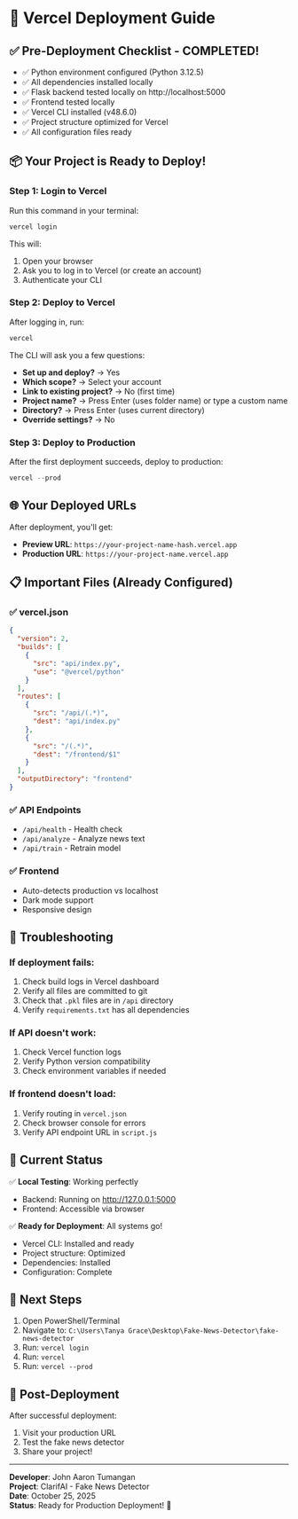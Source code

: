 # 🚀 Vercel Deployment Guide

## ✅ Pre-Deployment Checklist - COMPLETED!

- ✅ Python environment configured (Python 3.12.5)
- ✅ All dependencies installed locally
- ✅ Flask backend tested locally on http://localhost:5000
- ✅ Frontend tested locally
- ✅ Vercel CLI installed (v48.6.0)
- ✅ Project structure optimized for Vercel
- ✅ All configuration files ready

## 📦 Your Project is Ready to Deploy!

### Step 1: Login to Vercel
Run this command in your terminal:
```powershell
vercel login
```

This will:
1. Open your browser
2. Ask you to log in to Vercel (or create an account)
3. Authenticate your CLI

### Step 2: Deploy to Vercel
After logging in, run:
```powershell
vercel
```

The CLI will ask you a few questions:
- **Set up and deploy?** → Yes
- **Which scope?** → Select your account
- **Link to existing project?** → No (first time)
- **Project name?** → Press Enter (uses folder name) or type a custom name
- **Directory?** → Press Enter (uses current directory)
- **Override settings?** → No

### Step 3: Deploy to Production
After the first deployment succeeds, deploy to production:
```powershell
vercel --prod
```

## 🌐 Your Deployed URLs
After deployment, you'll get:
- **Preview URL**: `https://your-project-name-hash.vercel.app`
- **Production URL**: `https://your-project-name.vercel.app`

## 📋 Important Files (Already Configured)

### ✅ vercel.json
```json
{
  "version": 2,
  "builds": [
    {
      "src": "api/index.py",
      "use": "@vercel/python"
    }
  ],
  "routes": [
    {
      "src": "/api/(.*)",
      "dest": "api/index.py"
    },
    {
      "src": "/(.*)",
      "dest": "/frontend/$1"
    }
  ],
  "outputDirectory": "frontend"
}
```

### ✅ API Endpoints
- `/api/health` - Health check
- `/api/analyze` - Analyze news text
- `/api/train` - Retrain model

### ✅ Frontend
- Auto-detects production vs localhost
- Dark mode support
- Responsive design

## 🐛 Troubleshooting

### If deployment fails:
1. Check build logs in Vercel dashboard
2. Verify all files are committed to git
3. Check that `.pkl` files are in `/api` directory
4. Verify `requirements.txt` has all dependencies

### If API doesn't work:
1. Check Vercel function logs
2. Verify Python version compatibility
3. Check environment variables if needed

### If frontend doesn't load:
1. Verify routing in `vercel.json`
2. Check browser console for errors
3. Verify API endpoint URL in `script.js`

## 📝 Current Status

✅ **Local Testing**: Working perfectly
- Backend: Running on http://127.0.0.1:5000
- Frontend: Accessible via browser

✅ **Ready for Deployment**: All systems go!
- Vercel CLI: Installed and ready
- Project structure: Optimized
- Dependencies: Installed
- Configuration: Complete

## 🎯 Next Steps

1. Open PowerShell/Terminal
2. Navigate to: `C:\Users\Tanya Grace\Desktop\Fake-News-Detector\fake-news-detector`
3. Run: `vercel login`
4. Run: `vercel`
5. Run: `vercel --prod`

## 🎉 Post-Deployment

After successful deployment:
1. Visit your production URL
2. Test the fake news detector
3. Share your project!

---
**Developer**: John Aaron Tumangan  
**Project**: ClarifAI - Fake News Detector  
**Date**: October 25, 2025  
**Status**: Ready for Production Deployment! 🚀
